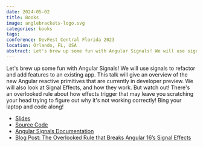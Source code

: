 ```yaml
---
date: 2024-05-02
title: Books
image: anglebrackets-logo.svg
categories: books
tags:
conference: DevFest Central Florida 2023
location: Orlando, FL, USA
abstract: Let's brew up some fun with Angular Signals! We will use signals to refactor and add features to an existing app. This talk will give an overview of the new Angular reactive primitives that are currently in developer preview. We will also look at Signal Effects, and how they work. But watch out! There's an overlooked rule about how effects trigger that may leave you scratching your head trying to figure out why it's not working correctly! Bing your laptop and code along!
---
```


Let's brew up some fun with Angular Signals! We will use signals to refactor and add features to an existing app. This talk will give an overview of the new Angular reactive primitives that are currently in developer preview. We will also look at Signal Effects, and how they work. But watch out! There's an overlooked rule about how effects trigger that may leave you scratching your head trying to figure out why it's not working correctly! Bing your laptop and code along!

- [Slides](https://www.canva.com/design/DAFsGJyItgI/O1DthpOeM9vqvO0g_UrFFQ/view?utm_content=DAFsGJyItgI&utm_campaign=designshare&utm_medium=link&utm_source=publishsharelink)
- [Source Code](https://github.com/BaronVonPerko/devfest2023)
- [Angular Signals Documentation](https://angular.io/guide/signals)
- [Blog Post: The Overlooked Rule that Breaks Angular 16’s Signal Effects](http://localhost:5173/blog/post/2023-06-30-the-overlooked-rule-that-breaks-angular-16-signal-effects)
